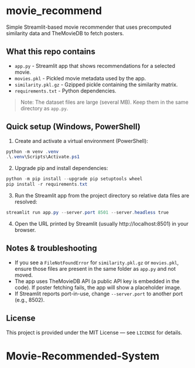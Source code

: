 # movie_recommend

Simple Streamlit-based movie recommender that uses precomputed similarity data and TheMovieDB to fetch posters.

## What this repo contains

- `app.py` - Streamlit app that shows recommendations for a selected movie.
- `movies.pkl` - Pickled movie metadata used by the app.
- `similarity.pkl.gz` - Gzipped pickle containing the similarity matrix.
- `requirements.txt` - Python dependencies.

> Note: The dataset files are large (several MB). Keep them in the same directory as `app.py`.

## Quick setup (Windows, PowerShell)

1. Create and activate a virtual environment (PowerShell):

```powershell
python -m venv .venv
.\.venv\Scripts\Activate.ps1
```

2. Upgrade pip and install dependencies:

```powershell
python -m pip install --upgrade pip setuptools wheel
pip install -r requirements.txt
```

3. Run the Streamlit app from the project directory so relative data files are resolved:

```powershell
streamlit run app.py --server.port 8501 --server.headless true
```

4. Open the URL printed by Streamlit (usually http://localhost:8501) in your browser.

## Notes & troubleshooting

- If you see a `FileNotFoundError` for `similarity.pkl.gz` or `movies.pkl`, ensure those files are present in the same folder as `app.py` and not moved.
- The app uses TheMovieDB API (a public API key is embedded in the code). If poster fetching fails, the app will show a placeholder image.
- If Streamlit reports port-in-use, change `--server.port` to another port (e.g., 8502).

## License

This project is provided under the MIT License — see `LICENSE` for details.



# Movie-Recommended-System
